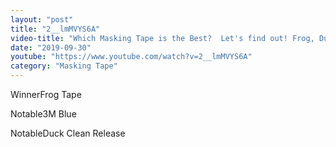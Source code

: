 ```yaml
---
layout: "post"
title: "2__lmMVYS6A"
video-title: "Which Masking Tape is the Best?  Let's find out! Frog, Duck Pro, Stik Tek, 3M, Scotch, Dollar Gen"
date: "2019-09-30"
youtube: "https://www.youtube.com/watch?v=2__lmMVYS6A"
category: "Masking Tape"
---
```

<div class="space-y-1"><p><span class="inline-flex items-center justify-center px-2 py-1 mr-2 text-sm font-semibold leading-none text-red-50 bg-red-600 rounded-full">Winner</span>Frog Tape<br></p><p><span class="inline-flex items-center justify-center px-2 py-1 mr-2 text-sm font-semibold leading-none bg-white hover:bg-gray-100 text-gray-400 border border-gray-200 rounded-full">Notable</span>3M Blue<br></p><p><span class="inline-flex items-center justify-center px-2 py-1 mr-2 text-sm font-semibold leading-none bg-white hover:bg-gray-100 text-gray-400 border border-gray-200 rounded-full">Notable</span>Duck Clean Release<br></p></div>